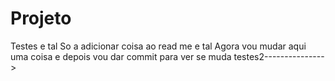 # Projeto
Testes e tal
So a adicionar coisa ao read me e tal
Agora vou mudar aqui uma coisa e depois vou dar commit para ver se muda
testes2--------------->
